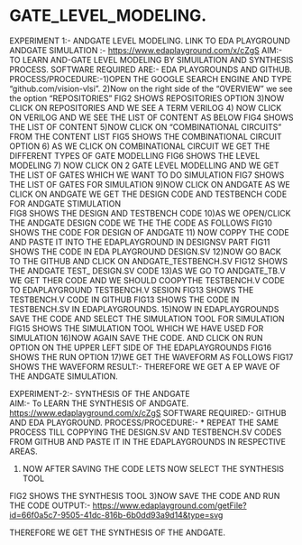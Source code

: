 # GATE_LEVEL_MODELING.
EXPERIMENT 1:- ANDGATE  LEVEL  MODELING.   LINK TO EDA PLAYGROUND ANDGATE SIMULATION :- https://www.edaplayground.com/x/cZgS
AIM:- TO LEARN AND-GATE LEVEL MODELING BY SIMUILATION AND SYNTHESIS PROCESS.
SOFTWARE REQUIRED ARE:- EDA PLAYGROUNDS AND GITHUB.
PROCESS/PROCEDURE:-1)OPEN THE GOOGLE SEARCH ENGINE AND TYPE “github.com/vision-vlsi”.
2)Now on the right side of the “OVERVIEW” we see the option “REPOSITORIES” 
FIG2 SHOWS REPOSITORIES OPTION
3)NOW CLICK ON REPOSITORIES AND WE SEE A TERM VERILOG
4) NOW CLICK ON VERILOG AND WE SEE THE LIST OF CONTENT AS BELOW 
FIG4 SHOWS THE LIST OF CONTENT
5)NOW CLICK ON “COMBINATIONAL CIRCUITS” FROM THE CONTENT LIST 
FIG5 SHOWS THE COMBINATIONAL CIRCUIT OPTION
6) AS WE CLICK ON COMBINATIONAL CIRCUIT WE GET THE DIFFERENT TYPES OF GATE MODELLING
FIG6 SHOWS THE LEVEL MODELING
7) NOW CLICK ON 2 GATE LEVEL MODELLING AND WE GET THE LIST OF GATES WHICH WE WANT TO DO SIMULATION 
FIG7 SHOWS THE LIST OF GATES FOR SIMULATION
9)NOW CLICK ON ANDGATE AS WE CLICK ON ANDGATE WE GET THE DESIGN CODE AND TESTBENCH CODE FOR ANDGATE STIMULATION  
FIG8 SHOWS THE DESIGN AND TESTBENCH CODE
10)AS WE OPEN/CLICK THE ANDGATE DESIGN CODE WE THE THE CODE AS FOLLOWS
FIG10 SHOWS THE CODE FOR DESIGN OF ANDGATE
11) NOW COPPY THE CODE AND PASTE IT INTO THE EDAPLAYGROUND IN DESIGNSV PART
FIG11 SHOWS THE CODE IN EDA PLAYGROUND DESIGN.SV
12)NOW GO BACK TO THE GITHUB AND CLICK ON ANDGATE_TESTBENCH.SV 
FIG12 SHOWS THE ANDGATE TEST_ DESIGN.SV CODE
13)AS WE GO TO ANDGATE_TB.V WE GET THER CODE AND WE SHOULD COOPYTHE TESTBENCH.V CODE TO EDAPLAYGROUND TESTBENCH.V  SESION
FIG13 SHOWS THE TESTBENCH.V CODE IN GITHUB 
FIG13 SHOWS THE CODE IN TESTBENCH.SV IN EDAPLAYGROUNDS. 
15)NOW IN EDAPLAYGROUNDS SAVE THE CODE AND SELECT THE SIMULATION TOOL FOR SIMULATION  
FIG15 SHOWS THE SIMULATION TOOL WHICH WE HAVE USED FOR SIMULATION
16)NOW AGAIN SAVE THE CODE. AND CLICK ON RUN OPTION ON THE UPPER LEFT SIDE OF THE EDAPLAYGROUNDS 
FIG16 SHOWS THE RUN OPTION
17)WE GET THE WAVEFORM AS FOLLOWS
FIG17 SHOWS THE WAVEFORM
RESULT:- THEREFORE WE GET A EP WAVE OF THE ANDGATE SIMULATION.


EXPERIMENT-2:-  SYNTHESIS OF THE ANDGATE  
AIM:-  To LEARN THE SYNTHESIS OF ANDGATE.   https://www.edaplayground.com/x/cZgS
SOFTWARE REQUIRED:-  GITHUB AND EDA PLAYGROUND.
PROCESS/PROCEDURE:- * REPEAT THE SAME PROCESS TILL COPPYING THE DESIGN.SV AND TESTBENCH.SV CODES FROM GITHUB AND PASTE IT IN THE EDAPLAYGROUNDS IN RESPECTIVE AREAS.

1)	NOW AFTER SAVING THE CODE LETS NOW SELECT THE SYNTHESIS TOOL
 
FIG2 SHOWS THE SYNTHESIS TOOL
3)NOW SAVE THE CODE AND RUN THE CODE 
OUTPUT:- https://www.edaplayground.com/getFile?id=66f0a5c7-9505-41dc-816b-6b0dd93a9d14&type=svg
  
THEREFORE WE GET THE SYNTHESIS OF THE ANDGATE.






